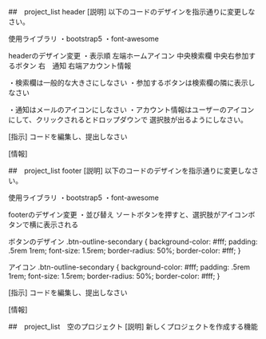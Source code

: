 ##　project_list header
[説明]
以下のコードのデザインを指示通りに変更しなさい。

使用ライブラリ
・bootstrap5
・font-awesome

headerのデザイン変更
・表示順
左端ホームアイコン
中央検索欄
中央右参加するボタン
右　通知
右端アカウント情報

・検索欄は一般的な大きさにしなさい
・参加するボタンは検索欄の隣に表示しなさい

・通知はメールのアイコンにしなさい
・アカウント情報はユーザーのアイコンにして、クリックされるとドロップダウンで
選択肢が出るようにしなさい。

[指示]
コードを編集し、提出しなさい

[情報]

##　project_list footer
[説明]
以下のコードのデザインを指示通りに変更しなさい。

使用ライブラリ
・bootstrap5
・font-awesome

footerのデザイン変更
・並び替え
ソートボタンを押すと、選択肢がアイコンボタンで横に表示される

ボタンのデザイン
.btn-outline-secondary {
  background-color: #fff;
  padding: .5rem 1rem;
  font-size: 1.5rem;
  border-radius: 50%;
  border-color: #fff;
}

アイコン
.btn-outline-secondary {
  background-color: #fff;
  padding: .5rem 1rem;
  font-size: 1.5rem;
  border-radius: 50%;
  border-color: #fff;
}

[指示]
コードを編集し、提出しなさい

[情報]

##　project_list　空のプロジェクト
[説明]
新しくプロジェクトを作成する機能


